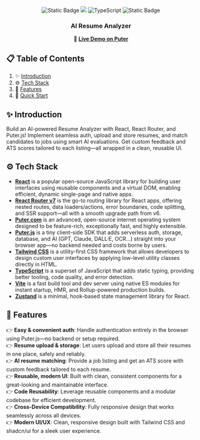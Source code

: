 <div align="center">   
  <br />     
    
  <br />    
  <div>     
    <img alt="Static Badge" src="https://img.shields.io/badge/React-4c84f3?style=for-the-badge&logo=react&logoColor=white">         
    <img src="https://img.shields.io/badge/-Tailwind-38B2AC?style=for-the-badge&logo=tailwind-css&logoColor=white" />         
    <img src="https://img.shields.io/badge/-TypeScript-black?style=for-the-badge&logoColor=white&logo=typescript&color=3178C6" alt="TypeScript" />     
    <img alt="Static Badge" src="https://img.shields.io/badge/Puter.js-181758?style=for-the-badge&logoColor=white">   
  </div>    

  <h3 align="center">AI Resume Analyzer</h3>     

  🔗 [**Live Demo on Puter**](https://puter.com/app/jsm-resumate)

</div>  

## 📋 <a name="table">Table of Contents</a>  
1. ✨ [Introduction](#introduction)  
2. ⚙️ [Tech Stack](#tech-stack)  
3. 🔋 [Features](#features)  
4. 🤸 [Quick Start](#quick-start)  

## <a name="introduction">✨ Introduction</a>  
Build an AI-powered Resume Analyzer with React, React Router, and Puter.js! Implement seamless auth, upload and store resumes, and match candidates to jobs using smart AI evaluations. Get custom feedback and ATS scores tailored to each listing—all wrapped in a clean, reusable UI.  

## <a name="tech-stack">⚙️ Tech Stack</a>  
- **[React](https://react.dev/)** is a popular open-source JavaScript library for building user interfaces using reusable components and a virtual DOM, enabling efficient, dynamic single-page and native apps.  
- **[React Router v7](https://reactrouter.com/)** is the go-to routing library for React apps, offering nested routes, data loaders/actions, error boundaries, code splitting, and SSR support—all with a smooth upgrade path from v6.  
- **[Puter.com](https://jsm.dev/resumind-puter)** is an advanced, open-source internet operating system designed to be feature-rich, exceptionally fast, and highly extensible.  
- **[Puter.js](https://jsm.dev/resumind-puterjs)** is a tiny client-side SDK that adds serverless auth, storage, database, and AI (GPT, Claude, DALL·E, OCR…) straight into your browser app—no backend needed and costs borne by users.  
- **[Tailwind CSS](https://tailwindcss.com/)** is a utility-first CSS framework that allows developers to design custom user interfaces by applying low-level utility classes directly in HTML.  
- **[TypeScript](https://www.typescriptlang.org/)** is a superset of JavaScript that adds static typing, providing better tooling, code quality, and error detection.  
- **[Vite](https://vite.dev/)** is a fast build tool and dev server using native ES modules for instant startup, HMR, and Rollup-powered production builds.  
- **[Zustand](https://github.com/pmndrs/zustand)** is a minimal, hook-based state management library for React.  

## <a name="features">🔋 Features</a>  
👉 **Easy & convenient auth**: Handle authentication entirely in the browser using Puter.js—no backend or setup required.  
👉 **Resume upload & storage**: Let users upload and store all their resumes in one place, safely and reliably.  
👉 **AI resume matching**: Provide a job listing and get an ATS score with custom feedback tailored to each resume.  
👉 **Reusable, modern UI**: Built with clean, consistent components for a great-looking and maintainable interface.  
👉 **Code Reusability**: Leverage reusable components and a modular codebase for efficient development.  
👉 **Cross-Device Compatibility**: Fully responsive design that works seamlessly across all devices.  
👉 **Modern UI/UX**: Clean, responsive design built with Tailwind CSS and shadcn/ui for a sleek user experience.  
